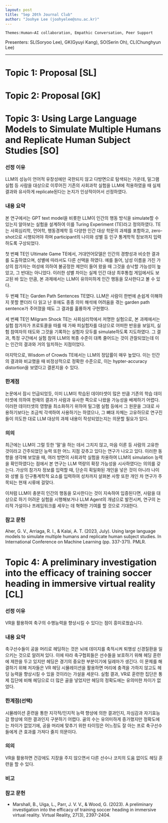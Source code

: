 ```yaml
---
layout: post
title: "Sep 20th Journal Club"
author: "Joohye Lee (joohyelee@snu.ac.kr)"
---
```


    Themes:Human–AI collaboration, Empathic Conversation, Peer Support

Presenters: SL(Soryoo Lee), GK(Gyuyi Kang), SO(Serin Oh), CL(Chunghyun Lee) <br>

-----------------


# Topic 1: Proposal [SL]

# Topic 2: Proposal [GK]

# Topic 3: Using Large Language Models to Simulate Multiple Humans and Replicate Human Subject Studies [SO]

### **선정 이유**

LLM의 성능이 언어적 유창성에만 국한되지 않고 다방면으로 탐색되는 가운데, 밀그램 실험 등 사람을 대상으로 이루어진 기존의 사회과학 실험을 LLM에 적용하였을 때 실제 결과와 유사하게 replicate된다는 논지가 인상적이어서 선정하였다.

### **내용 요약**

본 연구에서는 GPT text model을 비롯한 LLM이 인간의 행동 방식을 simulate할 수 있는지 알아보는 실험을 설계하여 이를 Turing Experiment (TE)라고 정의하였다. TE는 사회심리학, 언어학, 행동경제학 등 다양한 인간 대상 학문의 과제를 포함하고, zero-shot으로 시행되어야 하며 participant의 나이와 성별 등 인구 통계학적 정보까지 입력하도록 구상되었다. 

첫 번째 TE인 Ultimate Game TE에서, 거대언어모델은 인간의 경향성과 비슷한 결과를 도출하였으며, 성별에 따라서도 다른 선택을 하였다. 예를 들어, 남성 이름을 가진 가상의 참가자는 여성에 의하여 불공정한 제안이 들어 왔을 때 그것을 승낙할 가능성이 높았고, 그 반대는 아니었다. 이러한 성별 차이는 실제 인간 대상 최후통첩 게임에서도 보고된 바 있는 만큼, 본 과제에서는 LLM이 유의미하게 인간 행동을 모사한다고 볼 수 있다.

두 번째 TE는 Garden Path Sentences TE였다. LLM은 사람이 한번에 손쉽게 이해하지 못할 뿐더러 다 읽고 난 후에도 종종 의미 해석에 어려움을 겪는 garden path sentence가 주어졌을 때도 그 결과를 훌륭하게 구현했다.

세 번째 TE인 Milgram Shock TE는 사회심리학에서 저명한 실험으로, 본 과제에서는 실험 참가자가 프로토콜을 따를 때 가짜 피실험자를 대상으로 어떠한 반응을 보일지, 실험 참여자의 태도와 그것을 기록하는 실험자 모두를 simulate하도록 지도하였다. 그 결과, 특정 구간에서 실험 참여 LLM의 복종 수준이 대폭 줄어드는 것이 관찰되었는데 이는 인간의 결과와 거의 일치하는 지점이었다.

마지막으로, Wisdom of Crowds TE에서는 LLM의 정답률이 매우 높았다. 이는 인간의 결과와 비교했을 때 비정상적으로 정확한 수준으로, 이는 hypter-accuracy distortion을 보였다고 결론지을 수 있다.

### **한계점**

논문에서 잠시 언급되었듯, 이미 LLM이 학습된 데이터셋이 많은 만큼 기존의 학습 데이터셋에 의하여 현재의 결과가 사람과 유사한 쪽으로 나왔을 가능성을 배제하기 어렵다. 이러한 데이터셋의 영향을 최소화하기 위하여 밀그램 실험 등에서 그 원문을 그대로 사용하기보다는 조금씩 각색하여 사용하기는 하였으나, 그 뼈대 자체는 고유하므로 연구진들이 의도한 대로 LLM 대상의 과제 내용이 작성되었는지는 의문할 필요가 있다.

### **의의**

최근에는 LLM이 그럴 듯한 '말'을 하는 데서 그치지 않고, 마음 이론 등 사람의 고유한 것이라고 간주되었던 능력 또한 어느 지점 갖추고 있다는 연구가 나오고 있다. 이러한 동향을 생각해 보았을 때, 여러 방면의 사회과학 실험을 차용하여 LLM의 simulation 능력을 확인하였다는 점에서 본 연구는 LLM 역량의 확장 가능성을 시사하였다는 의의를 갖는다. 가상의 참가자 정보를 입력할 때, 단순히 획일화된 개인을 넣은 것이 아니라 나이와 성별 등 인구통계학적 요소를 입력하여 성차까지 살펴본 사항 또한 개인 차 연구가 주목되는 현재 시류에 걸맞다.

이처럼 LLM이 충분히 인간의 행동을 모사한다는 것이 지속하여 입증된다면, 사람을 대상으로 하기 어려운 실험을 시행해보거나 LLM Agent의 개념으로 발전시켜, 연구의 논리적 가설이나 프레임워크를 세우는 데 혁혁한 기여를 할 것으로 기대한다.

### **참고 문헌**

Aher, G. V., Arriaga, R. I., & Kalai, A. T. (2023, July). Using large language models to simulate multiple humans and replicate human subject studies. In International Conference on Machine Learning (pp. 337-371). PMLR.


# Topic 4: A preliminary investigation into the efficacy of training soccer heading in immersive virtual reality [CL]

### **선정 이유**

VR을 활용하여 축구의 수행능력을 향상시킬 수 있다는 점이 흥미로웠습니다.

### **내용 요약**

축구선수들이 공을 머리로 헤딩하는 것은 뇌에 데미지를 축적시켜 퇴행성 신경질환을 일으키는 것으로 알려져 있다. 이에 따라 축구협회들은 선수들을 보호하기 위해 헤딩 훈련에 제한을 두고 있지만 헤딩은 경기의 중요한 부분이기에 딜레마가 생긴다. 이 문제를 해결하기 위해 저자들은 VR 헤딩 시뮬레이션을 활용하면 머리에 충격을 가하지 않고도 헤딩 능력을 향상시킬 수 있을 것이라는 가설을 세운다. 실험 결과, VR로 훈련한 집단은 통제 집단에 비해 헤딩으로 더 많은 골을 넣었지만 헤딩의 정확도에는 유의미한 차이가 없었다.

### **한계점(선택)**

시뮬레이션 훈련을 통한 지각적/인지적 능력 향상에 의한 결과인지, 자심감과 자기효능감 향상에 의한 결과인지 구분하기 어렵다. 골의 수는 유의미하게 증가했지만 정확도에는 차이가 없었기에, 공을 머리에 맞추기 위한 타이밍은 어느정도 잘 아는 프로 축구선수들에게 큰 효과를 가져다 줄지 의문이다. 

### **의의**

VR을 활용하면 건강에도 지장을 주지 않으면서 다른 선수나 코치의 도움 없이도 헤딩 훈련을 할 수 있다. 

### **비고**



### **참고 문헌**

- Marshall, B., Uiga, L., Parr, J. V. V., & Wood, G. (2023). A preliminary investigation into the efficacy of training soccer heading in immersive virtual reality. Virtual Reality, 27(3), 2397-2404.


